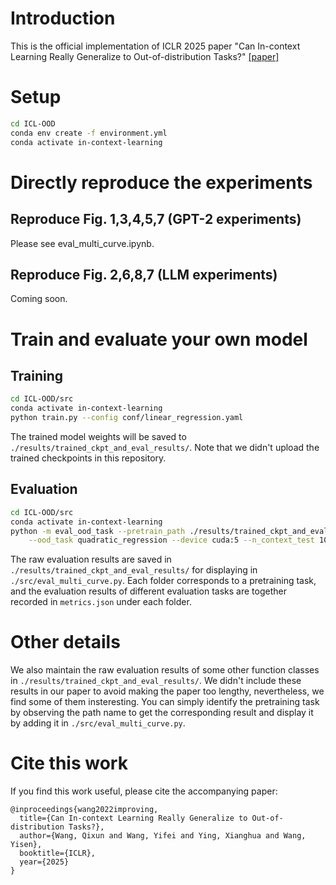 # Introduction
This is the official implementation of ICLR 2025 paper "Can In-context Learning Really Generalize to Out-of-distribution Tasks?" [[paper]](https://openreview.net/pdf?id=INe4otjryz)

# Setup
```bash
cd ICL-OOD
conda env create -f environment.yml
conda activate in-context-learning
```

# Directly reproduce the experiments
## Reproduce Fig. 1,3,4,5,7 (GPT-2 experiments)
Please see eval_multi_curve.ipynb.

## Reproduce Fig. 2,6,8,7 (LLM experiments)
Coming soon.

# Train and evaluate your own model
## Training

```bash
cd ICL-OOD/src
conda activate in-context-learning
python train.py --config conf/linear_regression.yaml
```

The trained model weights will be saved to `./results/trained_ckpt_and_eval_results/`. Note that we didn't upload the trained checkpoints in this repository.

## Evaluation

```bash
cd ICL-OOD/src
conda activate in-context-learning
python -m eval_ood_task --pretrain_path ./results/trained_ckpt_and_eval_results/linear_regression/[random-id-generated-by-your-system] \
    --ood_task quadratic_regression --device cuda:5 --n_context_test 101
```

The raw evaluation results are saved in `./results/trained_ckpt_and_eval_results/` for displaying in `./src/eval_multi_curve.py`. Each folder corresponds to a pretraining task, and the evaluation results of different evaluation tasks are together recorded in `metrics.json` under each folder.

# Other details
We also maintain the raw evaluation results of some other function classes in `./results/trained_ckpt_and_eval_results/`. We didn't include these results in our paper to avoid making the paper too lengthy, nevertheless, we find some of them insteresting. You can simply identify the pretraining task by observing the path name to get the corresponding result and display it by adding it in `./src/eval_multi_curve.py`.

# Cite this work
If you find this work useful, please cite the accompanying paper:

<pre><code>@inproceedings{wang2022improving,
  title={Can In-context Learning Really Generalize to Out-of-distribution Tasks?},
  author={Wang, Qixun and Wang, Yifei and Ying, Xianghua and Wang, Yisen},
  booktitle={ICLR},
  year={2025}
}
</pre></code>
